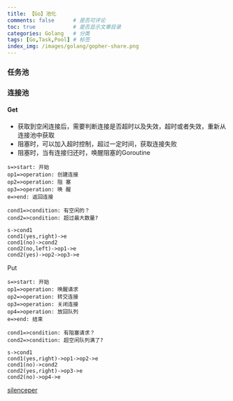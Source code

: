 ```yaml
---
title: 【Go】池化
comments: false      # 是否可评论
toc: true            # 是否显示文章目录
categories: Golang   # 分类
tags: [Go,Task,Pool] # 标签
index_img: /images/golang/gopher-share.png
---
```


> <!-- more -->

### 任务池



### 连接池

#### Get

- 获取到空闲连接后，需要判断连接是否超时以及失效，超时或者失效，重新从连接池中获取
- 阻塞时，可以加入超时控制，超过一定时间，获取连接失败
- 阻塞时，当有连接归还时，唤醒阻塞的Goroutine

```flow
s=>start: 开始
op1=>operation: 创建连接
op2=>operation: 阻 塞
op3=>operation: 唤 醒
e=>end: 返回连接

cond1=>condition: 有空闲的？
cond2=>condition: 超过最大数量?

s->cond1
cond1(yes,right)->e
cond1(no)->cond2
cond2(no,left)->op1->e
cond2(yes)->op2->op3->e
```



Put

```flow
s=>start: 开始
op1=>operation: 唤醒请求
op2=>operation: 转交连接
op3=>operation: 关闭连接
op4=>operation: 放回队列
e=>end: 结束

cond1=>condition: 有阻塞请求？
cond2=>condition: 超空闲队列满了?

s->cond1
cond1(yes,right)->op1->op2->e
cond1(no)->cond2
cond2(yes,right)->op3->e
cond2(no)->op4->e
```



[silenceper](https://github.com/silenceper/pool)

